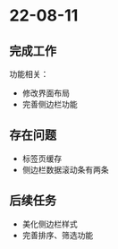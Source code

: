 # 22-08-11

## 完成工作

功能相关：

- 修改界面布局
- 完善侧边栏功能

## 存在问题

- 标签页缓存
- 侧边栏数据滚动条有两条

## 后续任务

- 美化侧边栏样式
- 完善排序、筛选功能
